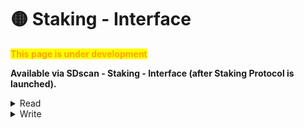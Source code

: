 # 🟡 Staking - Interface

<mark style="color:orange;">**This page is under development**</mark>

**Available via SDscan - Staking - Interface (after Staking Protocol is launched).**

<details>

<summary>Read</summary>



1. DATA\_READ()
2. SD()
3. \_owner()
4. amountStaked(address)
5. balanceOf(address)
6. boost()
7. boostBacking()
8. burnWDFee()
9. decimals()
10. delay()
11. depositFee()
12. getAllPendingRewardTokenEarned(address)
13. getPaginatedPendingRewardTokenEarned(address,uint256,uint256)
14. getRewardList()
15. getRewardRound(address)
16. getRewardRounds(address,uint256)
17. getRewards(address)
18. getStakeTime(address)
19. getStakers(address)
20. getSyncLevel(address)
21. getTotalRewards(address)
22. getUserRewards(address,address)
23. isLive()
24. isStaker(address)
25. matureDelay()
26. name()
27. ownad()
28. owner()
29. paused()
30. pendingRewardTokenEarned(address,address)
31. rewardAddresses(uint256)
32. rewardLength()
33. sacrificeEnabled()
34. stakeDeployerAddress()
35. stakeLogic()
36. symbol()
37. totalStakedSD()
38. totalSupply()
39. userRewardCheck(address)
40. withdrawalFee()

</details>

<details>

<summary>Write</summary>



1.  addReward(address,uint256) - Addreward is to send rewards (example wBNB) to users as a payout.

    There's 2 ways to addReward.&#x20;

    Use addReward. This updates round and distributes

    Input reward token contract and input amount +18 zeros

    Alternatively, you can send reward to contract via transfer. This will use synclevel to determine when to auto distribute. If synclevel is 10 tokens, once there is over 10 tokens it will distribute on next event that has sync attached. (Like claim reward)


2.  claimAllReward() - Claim rewards - Claims all accumulated rewards.&#x20;

    Note that there is a mandatory 30 days split for rewards (meaning you get 50% of the rewards if you claim or unstake within the first 30 days, after 30 days staying in staking and not claiming you get the other half of the rewards. In other words: If you claimed half you lost another half (gave to others). If you wait till after 30 days to claim you can claim all.
3. claimRewardTokenEarned(address) - claim specific reward (30 days rules applicable)
4. emergencySaveLostTokens(address,address,uint256)
5. renounceOwnership() - rennounce ownership of management rights of the staking protocol (this will remove management rights for staking protocol). Input burn wallet address and confirm transaction.
6. sendReward(address,address,uint256)
7. sendTokens(address,uint256)
8. setBoost(uint256) - enter 10 for 1%, 1 for 0.1% etc. Max is 100% (1000 and below)
9.  setBoostBacking(bool) - If your SD has backing (for example, in wbnb) and your reward is the same (wbnb). Boost backing will take a % of addReward and send to backing. Applicable to SD owners only.

    Enter true for yes boost and false for no boost


10. setBurnWDFee(bool) - BurnWD will burn the deposit or withdraw fee (if fees are set) if burnWDfee is off and deposit or withdraw fee is on it will distribute rewards to stakers.

    Input&#x20;

    true - if you want withdrawal and deposit fees be sent to burn

    false - if you want to redistribute withdrawal/deposit fees to stakers


11. setDelay(uint256) - Delay is the amount of delay if matureDelay is true

    Input format:

    1 for 1 day

    Min 1 day, max is 30 days.

    Older stakers after 30 days can leave even if project owner restarts 30 day counter, the mature delay will apply to new stakers.

    If someone stakes on day 29 they will be able to unstake in 1 day because lock ends for that period.&#x20;


12. setDepositFee(uint256) - Set fee for staking

    Input 10 for 1% format

    Max is 20%\

13. setLogics(address)
14. setMatureDelay(bool) - MatureDelay is when you can exit a stake. Is optional and differs from 30 days split.

    Delay will set the unstaking block, so you can say - stake for X amount of days and you cannot leave. If you don't set a delay, stakers can leave at any moment but they are still under the 30 days reward split rule.

    matureDelay is the bool that is set if you want to enforce a delay.

    Input

    true  - if you want to enforce specific timeframe for how long stakers will not be able to unstake

    false - if you dont want to enforce this\

15. setRewardToken(address,uint256)- Use this to set reward tokens and a threshold (sync level).&#x20;

    SetReward adds a new reward token like adding wbtc.

    Input reward token contract

    Input Sync level +18 zeros (1+18 zeros=1)

    Even if you chose wbnb during deployment (for example), you still need to set the threshold at which the distribution will happen. You can use any erc20/bep20 (or testnet contracts, lp tokens and SD tokens). SetReward is not applicable to native SD token (e.g., you dont need to setRward for SD token itself, only for the additional reward tokens (busd, dai, wbnb etc).

    Example, if you want staking rewards in wbnb be distributed with every 0.5 wbnb added to staking contract:

    Input reward token contract

    0xae13d989daC2f0dEbFf460aC112a837C89BAa7cd

    Input Sync level +17 zeros

    500000000000000000

    Approve transactions.&#x20;

    Min sync level is 1e7 (1+7 zeros = 10000001 which is equivalent to 0.0000001 of a token). \

16. setSacrificeEnabled(bool) - Set True or False to activate it on the owner side to allow users to choose if they want to burn their rewards via Sacrifice function

    _Access: Project Owners_\

17. setSacrificeLevel(uint256) - Only stakers can use this - they can chose % of the rewards they want to send to burn instead.

    Input 100 for 10%, 10 for 1%, 1 for 0.1%. Max is 600 (60%), min is 0. Set Sacrifice needs to be enabled by the project owner first before Stakers can choose the %

    _Access: Stakers_\

18. setStakeLogic()
19. setSyncLevel(address,uint256) - setSyncLevel changes the saved sync level of the reward(the level that it will auto payout)

    Input Reward token address and amount in a format 1+18 zeros&#x20;


20. setWithdrawalFee(uint256) - Set Fee for unstaking

    Input 10 for 1% format

    Max 20%


21. stake(uint256) - Input amount of tokens you want to stake

    1+18 zeros for 1 token


22. start() - Activate your staking for investors be able to start staking
23. syncRewards()
24. transferOwnership(address) - you can transfer management rights for your staking to another wallet. Input address and confirm transaction. Afterwards, token owner will not have access to Staking management if a wallet chosen for ownership transfer will be controled by another person/entity/DAO.
25. withdraw(uint256) - Input amount to unstake&#x20;

    1+18 zeros for 1 tokens

    \


</details>
